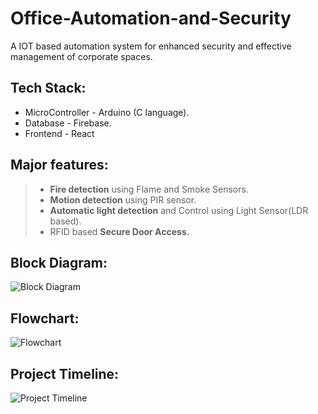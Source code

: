 # Office-Automation-and-Security
A IOT based automation system for enhanced security and effective management of corporate spaces.

## Tech Stack:
- MicroController - Arduino (C language).
- Database - Firebase.
- Frontend - React
## Major features:
> - __Fire detection__ using Flame and Smoke Sensors.
> - __Motion detection__ using PIR sensor.
> - __Automatic light detection__ and Control using Light Sensor(LDR based).
> - RFID based __Secure Door Access.__


## Block Diagram: 
![Block Diagram](https://user-images.githubusercontent.com/73428876/218533654-8dce3795-a374-469b-b662-62b91cd1a900.PNG)

## Flowchart:
![Flowchart](https://user-images.githubusercontent.com/73428876/220004498-281e9afa-b7d3-4795-a78d-57296b8279bf.png)


## Project Timeline:
![Project Timeline](https://user-images.githubusercontent.com/73428876/218537704-f812fd53-c5f2-4290-8322-30ac268897c5.jpg)


<!-- ## Circuit Photos:
### Circuit 1:
![Circuit 1](https://user-images.githubusercontent.com/73428876/218539033-26f1c113-c7c0-4c9a-9b6c-e63096333eb8.jpg)

### Circuit 2:
![Circuit 2](https://user-images.githubusercontent.com/73428876/218539065-48073887-bf6e-45d6-b4b7-5f2787d284e7.jpg)

### Output:
![pic1](https://user-images.githubusercontent.com/73428876/218539118-5701c18e-b24d-4637-ab33-63b2d6996166.jpg)

![pic2](https://user-images.githubusercontent.com/73428876/218539105-e6eb77a6-16df-471e-90f0-4ac8cbd66d44.jpg)

![pic3](https://user-images.githubusercontent.com/73428876/218539113-e3df0b48-c612-4c0d-85b1-11441ff66384.jpg)
 -->

 
